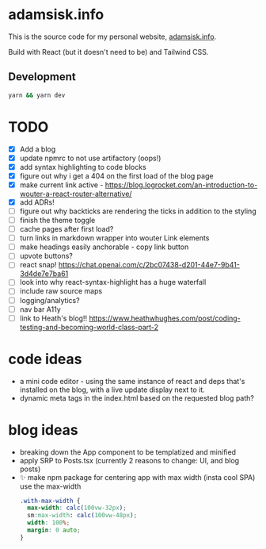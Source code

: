 # adamsisk.info

This is the source code for my personal website, [adamsisk.info](https://adamsisk.info).

Build with React (but it doesn't need to be) and Tailwind CSS.

## Development

```sh
yarn && yarn dev
```

# TODO

- [x] Add a blog
- [x] update npmrc to not use artifactory (oops!)
- [x] add syntax highlighting to code blocks
- [x] figure out why i get a 404 on the first load of the blog page
- [x] make current link active - https://blog.logrocket.com/an-introduction-to-wouter-a-react-router-alternative/
- [x] add ADRs!
- [ ] figure out why backticks are rendering the ticks in addition to the styling
- [ ] finish the theme toggle
- [ ] cache pages after first load?
- [ ] turn links in markdown wrapper into wouter Link elements
- [ ] make headings easily anchorable - copy link button
- [ ] upvote buttons?
- [ ] react snap! https://chat.openai.com/c/2bc07438-d201-44e7-9b41-3d4de7e7ba61
- [ ] look into why react-syntax-highlight has a huge waterfall
- [ ] include raw source maps
- [ ] logging/analytics?
- [ ] nav bar A11y
- [ ] link to Heath's blog!! https://www.heathwhughes.com/post/coding-testing-and-becoming-world-class-part-2

# code ideas

- a mini code editor - using the same instance of react and deps that's installed on the blog, with a live update display next to it.
- dynamic meta tags in the index.html based on the requested blog path?

# blog ideas

- breaking down the App component to be templatized and minified
- apply SRP to Posts.tsx (currently 2 reasons to change: UI, and blog posts)
- ✨ make npm package for centering app with max width (insta cool SPA) use the max-width
  ```css
  .with-max-width {
    max-width: calc(100vw-32px);
    sm:max-width: calc(100vw-48px);
    width: 100%;
    margin: 0 auto;
  }
  ```
